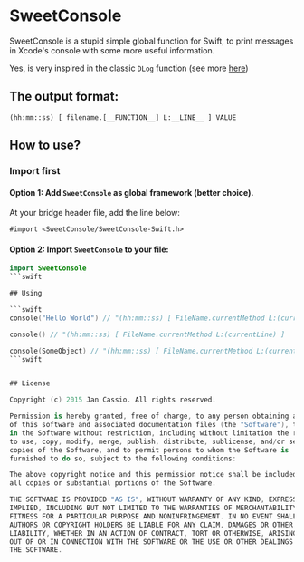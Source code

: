 # SweetConsole
SweetConsole is a stupid simple global function for Swift, to print messages in Xcode's console with some more useful information.

Yes, is very inspired in the classic `DLog` function (see more [here](http://stackoverflow.com/questions/969130/how-to-print-out-the-method-name-and-line-number-and-conditionally-disable-nslog))

## The output format:
`(hh:mm::ss) [ filename.[__FUNCTION__] L:__LINE__ ] VALUE`

## How to use?

### Import first

#### Option 1:  Add `SweetConsole` as global framework (better choice).
At your bridge header file, add the line below:

`#import <SweetConsole/SweetConsole-Swift.h>`

#### Option 2: Import `SweetConsole` to your file:
```swift
import SweetConsole
```swift

## Using

```swift
console("Hello World") // "(hh:mm::ss) [ FileName.currentMethod L:(currentLine) ] Hello World

console() // "(hh:mm::ss) [ FileName.currentMethod L:(currentLine) ]

console(SomeObject) // "(hh:mm::ss) [ FileName.currentMethod L:(currentLine) ] SomeObject.description output
```swift


## License

Copyright (c) 2015 Jan Cassio. All rights reserved.

Permission is hereby granted, free of charge, to any person obtaining a copy
of this software and associated documentation files (the "Software"), to deal
in the Software without restriction, including without limitation the rights
to use, copy, modify, merge, publish, distribute, sublicense, and/or sell
copies of the Software, and to permit persons to whom the Software is
furnished to do so, subject to the following conditions:

The above copyright notice and this permission notice shall be included in
all copies or substantial portions of the Software.

THE SOFTWARE IS PROVIDED "AS IS", WITHOUT WARRANTY OF ANY KIND, EXPRESS OR
IMPLIED, INCLUDING BUT NOT LIMITED TO THE WARRANTIES OF MERCHANTABILITY,
FITNESS FOR A PARTICULAR PURPOSE AND NONINFRINGEMENT. IN NO EVENT SHALL THE
AUTHORS OR COPYRIGHT HOLDERS BE LIABLE FOR ANY CLAIM, DAMAGES OR OTHER
LIABILITY, WHETHER IN AN ACTION OF CONTRACT, TORT OR OTHERWISE, ARISING FROM,
OUT OF OR IN CONNECTION WITH THE SOFTWARE OR THE USE OR OTHER DEALINGS IN
THE SOFTWARE.
